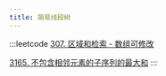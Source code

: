 ```yaml
---
title: 简易线段树
---
```



:::leetcode
[307. 区域和检索 - 数组可修改](https://leetcode.cn/problems/range-sum-query-mutable/)

[3165. 不包含相邻元素的子序列的最大和](https://leetcode.cn/problems/maximum-sum-of-subsequence-with-non-adjacent-elements/)
:::
